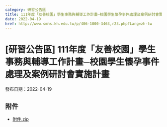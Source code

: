 ```yaml
---
category: 研習公告區
title: 111年度「友善校園」學生事務與輔導工作計畫─校園學生懷孕事件處理及案例研討會實施計畫
date: 2022-04-19
href: http://www.smhs.kh.edu.tw/p/406-1000-3463,r23.php?Lang=zh-tw
---
```


# [研習公告區] 111年度「友善校園」學生事務與輔導工作計畫─校園學生懷孕事件處理及案例研討會實施計畫

發布日期：2022-04-19



## 附件

- [附件.zip](https://www.smhs.kh.edu.tw/app/index.php?Action=downloadfile&file=WVhSMFlXTm9Melk0TDNCMFlWOHpNakl6WHpNek5UWTJNak5mTlRVek16SXVlbWx3&fname=DGGGROTSYWQO41XX50LKSWHGRK30OOLKDGUWTSKK4125MLVWKPROVTPOUSSSPKPO)
